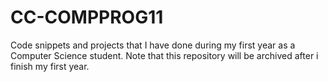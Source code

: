 # CC-COMPPROG11

Code snippets and projects that I have done during my first year as a Computer Science student.
Note that this repository will be archived after i finish my first year.
